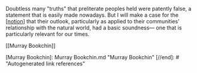 Doubtless many "truths" that preliterate peoples held were patently false, a statement that is easily made nowadays. But I will make a case for the [[notion]] that their outlook, particularly as applied to their communities' relationship with the natural world, had a basic soundness— one that is particularly relevant for our times.

[[Murray Bookchin]]

[//begin]: # "Autogenerated link references for markdown compatibility"
[notion]: notion.md "notion"
[Murray Bookchin]: Murray Bookchin.md "Murray Bookchin"
[//end]: # "Autogenerated link references"